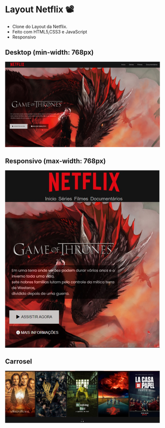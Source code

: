 # Layout Netflix :film_projector:

* Clone do Layout da Netflix.
* Feito com HTML5,CSS3 e JavaScript
* Responsivo 

## Desktop (min-width: 768px)
![Imagem PC](img/screenshots/PC.png)


##  Responsivo (max-width: 768px)
![Imagem PC](img/screenshots/tablet.jpg)

## Carrosel
![Carrosel](img/screenshots/carousel.jpg)
